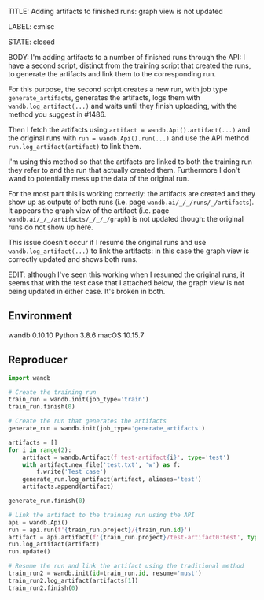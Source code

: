 TITLE:
Adding artifacts to finished runs: graph view is not updated

LABEL:
c:misc

STATE:
closed

BODY:
I'm adding artifacts to a number of finished runs through the API: I have a second script, distinct from the training script that created the runs, to generate the artifacts and link them to the corresponding run.

For this purpose, the second script creates a new run, with job type `generate_artifacts`, generates the artifacts, logs them with `wandb.log_artifact(...)` and waits until they finish uploading, with the method you suggest in #1486. 

Then I fetch the artifacts using `artifact = wandb.Api().artifact(...)` and the original runs with `run = wandb.Api().run(...)` and use the API method `run.log_artifact(artifact)` to link them.

I'm using this method so that the artifacts are linked to both the training run they refer to and the run that actually created them. Furthermore I don't wand to potentially mess up the data of the original run.

For the most part this is working correctly: the artifacts are created and they show up as outputs of both runs (i.e. page `wandb.ai/_/_/runs/_/artifacts`). It appears the graph view of the artifact (i.e. page `wandb.ai/_/_/artifacts/_/_/_/graph`) is not updated though: the original runs do not show up here.

This issue doesn't occur if I resume the original runs and use `wandb.log_artifact(...)` to link the artifacts: in this case the graph view is correctly updated and shows both runs.

EDIT: although I've seen this working when I resumed the original runs, it seems that with the test case that I attached below, the graph view is not being updated in either case. It's broken in both.

## Environment
wandb 0.10.10
Python 3.8.6
macOS 10.15.7

## Reproducer
```python
import wandb

# Create the training run
train_run = wandb.init(job_type='train')
train_run.finish(0)

# Create the run that generates the artifacts
generate_run = wandb.init(job_type='generate_artifacts')

artifacts = []
for i in range(2):
    artifact = wandb.Artifact(f'test-artifact{i}', type='test')
    with artifact.new_file('test.txt', 'w') as f:
        f.write('Test case')
    generate_run.log_artifact(artifact, aliases='test')
    artifacts.append(artifact)

generate_run.finish(0)

# Link the artifact to the training run using the API
api = wandb.Api()
run = api.run(f'{train_run.project}/{train_run.id}')
artifact = api.artifact(f'{train_run.project}/test-artifact0:test', type='test')
run.log_artifact(artifact)
run.update()

# Resume the run and link the artifact using the traditional method
train_run2 = wandb.init(id=train_run.id, resume='must')
train_run2.log_artifact(artifacts[1])
train_run2.finish(0)
```


